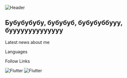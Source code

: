 ![Header](https://github.com/user-attachments/assets/315dcd1a-059d-40f7-af52-14b871a6389c)

## Бубубубубу, бубубуб, бубубуббууу, буууууууууууууу

Latest news about me

Languages

Follow Links 

![Flutter](https://img.shields.io/badge/-Flutter-090909)
![Flutter](https://img.shields.io/badge/-Telegram-090909)
